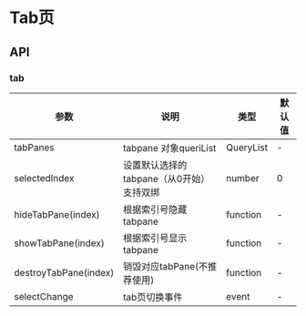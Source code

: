 
# Tab页

## API

### tab
| 参数      | 说明             | 类型      | 默认值  |
|----------|------------------|----------|--------|
| tabPanes | tabpane 对象queriList | QueryList<TabPane> | - |
| selectedIndex | 设置默认选择的tabpane（从0开始）支持双绑 | number | 0 |
| hideTabPane(index) | 根据索引号隐藏tabpane | function | - |
| showTabPane(index) | 根据索引号显示tabpane | function | - |
| destroyTabPane(index) | 销毁对应tabPane(不推荐使用) | function | - |
| selectChange | tab页切换事件 | event | - |
